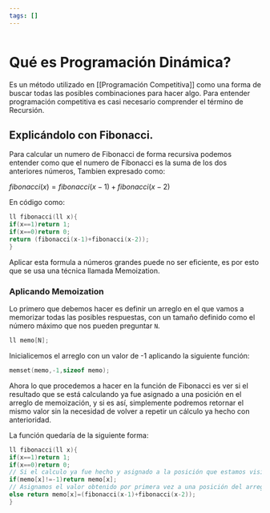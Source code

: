 ```yaml
---
tags: []
---
```

```table-of-contents
```

# Qué es Programación Dinámica?

Es un método utilizado en [[Programación Competitiva]] como una forma de buscar todas las posibles combinaciones para hacer algo. Para entender programación competitiva es casi necesario comprender el término de Recursión.

## Explicándolo con Fibonacci.

Para calcular un numero de Fibonacci de forma recursiva podemos entender como que el numero de Fibonacci es la suma de los dos anteriores números, Tambien expresado como:

$fibonacci(x)=fibonacci(x-1)+fibonacci(x-2)$

En código como:

```cpp
ll fibonacci(ll x){
if(x==1)return 1;
if(x==0)return 0;
return (fibonacci(x-1)+fibonacci(x-2));
}
```

Aplicar esta formula a números grandes puede no ser eficiente, es por esto que se usa una técnica llamada Memoization.

### Aplicando Memoization

Lo primero que debemos hacer es definir un arreglo en el que vamos a memorizar todas las posibles respuestas, con un tamaño definido como el número máximo que nos pueden preguntar `N`.

```cpp
ll memo[N];
```

Inicialicemos el arreglo con un valor de -1 aplicando la siguiente función:

```cpp
memset(memo,-1,sizeof memo);
```

Ahora lo que procedemos a hacer en la función de Fibonacci es ver si el resultado que se está calculando ya fue asignado a una posición en el arreglo de memoización, y si es así, simplemente podremos retornar el mismo valor sin la necesidad de volver a repetir un cálculo ya hecho con anterioridad.

La función quedaría de la siguiente forma:

```cpp
ll fibonacci(ll x){
if(x==1)return 1;
if(x==0)return 0;
// Si el calculo ya fue hecho y asignado a la posición que estamos visitando, simplemente retornamos el numero ya calculado.
if(memo[x]!=-1)return memo[x];
// Asignamos el valor obtenido por primera vez a una posición del arreglo de memoización.
else return memo[x]=(fibonacci(x-1)+fibonacci(x-2));
}
```

